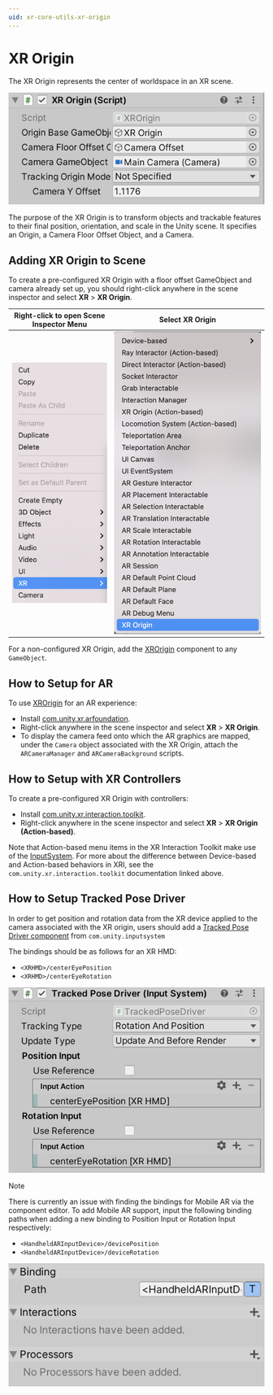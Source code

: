 ```yaml
---
uid: xr-core-utils-xr-origin
---
```

# XR Origin

The XR Origin represents the center of worldspace in an XR scene.

![XR Origin](images/xr-origin.png "XR Origin")

The purpose of the XR Origin is to transform objects and trackable features to their final position, orientation, and scale in the Unity scene. It specifies an Origin, a Camera Floor Offset Object, and a Camera.

## Adding XR Origin to Scene

To create a pre-configured XR Origin with a floor offset GameObject and camera already set up, you should right-click anywhere in the scene inspector and select **XR** &gt; **XR Origin**.

Right-click to open Scene Inspector Menu       |  Select XR Origin
:-------------------------:|:-------------------------:
![Scene Inspector Menu](images/xr-origin-xr.png "Select XR")  |  ![XR Submenu](images/xr-origin-scene-inspector.png "Select ARDebugMenu")

For a non-configured XR Origin, add the [XROrigin](xref:Unity.XR.CoreUtils.XROrigin) component to any `GameObject`.

## How to Setup for AR

To use [XROrigin](xref:Unity.XR.CoreUtils.XROrigin) for an AR experience:
- Install [com.unity.xr.arfoundation](https://docs.unity3d.com/Packages/com.unity.xr.arfoundation@latest/index.html).
- Right-click anywhere in the scene inspector and select **XR** &gt; **XR Origin**.
- To display the camera feed onto which the AR graphics are mapped, under the `Camera` object associated with the XR Origin, attach the `ARCameraManager` and `ARCameraBackground` scripts.

## How to Setup with XR Controllers

To create a pre-configured XR Origin with controllers:
- Install [com.unity.xr.interaction.toolkit](https://docs.unity3d.com/Packages/com.unity.xr.interaction.toolkit@latest/index.html).
- Right-click anywhere in the scene inspector and select **XR** &gt; **XR Origin (Action-based)**.

Note that Action-based menu items in the XR Interaction Toolkit make use of the [InputSystem](https://docs.unity3d.com/Packages/com.unity.inputsystem@1.2/manual/Installation.html). For more about the difference between Device-based and Action-based behaviors in XRI, see the `com.unity.xr.interaction.toolkit` documentation linked above.

## How to Setup Tracked Pose Driver

In order to get position and rotation data from the XR device applied to the camera associated with the XR origin, users should add a [Tracked Pose Driver component](https://docs.unity.cn/Packages/com.unity.inputsystem@1.2/api/UnityEngine.InputSystem.XR.TrackedPoseDriver.html) from `com.unity.inputsystem`

The bindings should be as follows for an XR HMD:

- `<XRHMD>/centerEyePosition`
- `<XRHMD>/centerEyeRotation`

![Tracked Pose Driver](images/xr-origin-trackedposedriver.png "Tracked Pose Driver")

> [!NOTE]
> There is currently an issue with finding the bindings for Mobile AR via the component editor. To add Mobile AR support, input the following binding paths when adding a new binding to Position Input or Rotation Input respectively:
>- `<HandheldARInputDevice>/devicePosition`
>- `<HandheldARInputDevice>/deviceRotation`

![Binding](images/xr-origin-add-binding.png "Binding")
